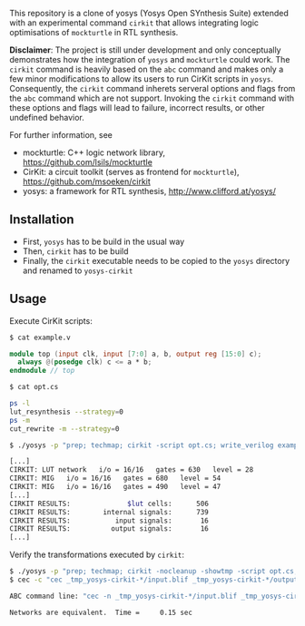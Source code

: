 This repository is a clone of yosys (Yosys Open SYnthesis Suite) extended with an experimental command `cirkit` that allows integrating logic optimisations of `mockturtle` in RTL synthesis.

**Disclaimer**: The project is still under development and only conceptually demonstrates how the integration of `yosys` and `mockturtle` could work.  The `cirkit` command is heavily based on the `abc` command and makes only a few minor modifications to allow its users to run CirKit scripts in `yosys`. Consequently, the `cirkit` command inherets serveral options and flags from the `abc` command which are not support.  Invoking the `cirkit` command with these options and flags will lead to failure, incorrect results, or other undefined behavior.

For further information, see
* mockturtle: C++ logic network library, https://github.com/lsils/mockturtle
* CirKit: a circuit toolkit (serves as frontend for `mockturtle`), https://github.com/msoeken/cirkit
* yosys: a framework for RTL synthesis, http://www.clifford.at/yosys/

Installation
------------
- First, `yosys` has to be build in the usual way
- Then, `cirkit` has to be build
- Finally, the `cirkit` executable needs to be copied to the `yosys` directory and renamed to `yosys-cirkit`

Usage
-----

Execute CirKit scripts:
```bash
$ cat example.v
```
```verilog
module top (input clk, input [7:0] a, b, output reg [15:0] c);
  always @(posedge clk) c <= a * b;
endmodule // top
```

```bash
$ cat opt.cs
```
```bash
ps -l
lut_resynthesis --strategy=0
ps -m
cut_rewrite -m --strategy=0
```

```bash
$ ./yosys -p "prep; techmap; cirkit -script opt.cs; write_verilog example_yosys.v" example.v
```
```bash
[...]
CIRKIT: LUT network   i/o = 16/16   gates = 630   level = 28
CIRKIT: MIG   i/o = 16/16   gates = 680   level = 54
CIRKIT: MIG   i/o = 16/16   gates = 490   level = 47
[...]
CIRKIT RESULTS:              $lut cells:      506
CIRKIT RESULTS:        internal signals:      739
CIRKIT RESULTS:           input signals:       16
CIRKIT RESULTS:          output signals:       16
[...]
```

Verify the transformations executed by `cirkit`:
```bash
$ ./yosys -p "prep; techmap; cirkit -nocleanup -showtmp -script opt.cs; write_verilog example_yosys.v" example.v
$ cec -c "cec _tmp_yosys-cirkit-*/input.blif _tmp_yosys-cirkit-*/output.blif"
```
```bash
ABC command line: "cec -n _tmp_yosys-cirkit-*/input.blif _tmp_yosys-cirkit-*/output.blif".

Networks are equivalent.  Time =     0.15 sec
```
